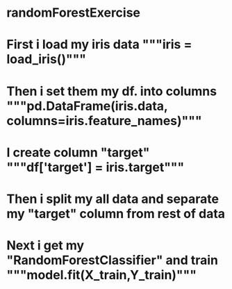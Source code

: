 # randomForestExercise
# First i load my iris data """iris = load_iris()"""
# Then i set them my df. into columns """pd.DataFrame(iris.data, columns=iris.feature_names)"""
# I create column "target" """df['target'] = iris.target"""
# Then i split my all data and separate my "target" column from rest of data 
# Next i get my "RandomForestClassifier" and train """model.fit(X_train,Y_train)"""
